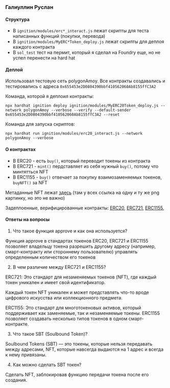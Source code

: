 ### Галиуллин Руслан

#### Структура

- В `ignition/modules/erc*_interact.js` лежат скрипты для теста написанных функций (покупки, перевода)
- В `ignition/modules/MyERC*Token_deploy.js` лежат скрипты для деплоя каждого контракта
- В `sol_test` тест на пермит, который я сделал на Foundry еще, но не успел перенести на hard hat

#### Деплой
Использовал тестовую сеть polygonAmoy. Все контракты создавались и тестировались с адреса `0x655453e2D0804390bbf410562060Ab8155ffC3A2`

Команда, которой я деплоил контракты:
```
npx hardhat ignition deploy ignition/modules/MyERC20Token_deploy.js --network polygonAmoy --verbose --verify --default-sender 0x655453e2D0804390bbf410562060Ab8155ffC3A2 --reset
```
Команда для запуска скриптов:
```
npx hardhat run ignition/modules/erc20_interact.js --network polygonAmoy --verbose
```

#### О контрактах
- В ERC20 - есть `buy()`, который переводит токены из контракта 
- В ERC721 - `mint()` пердставляет из себя нужный `buy()`, потому что минтятться NFT
- В ERC1155 - `buy()` отвечает за покупку взаимозаменяемых токенов, `buyNFT()` за NFT

Метаданные NFT лежат [здесь](https://ipfs.io/ipfs/Qmd7GG4ecHVyEc3Lb2Ta68vYcQ8moUUpLhHWBwdu2fT45D/) (там у всех ссылка на одну и ту же png картинку, но это не важно)

Задеплоенные, верифицированные контракты: [ERC20](https://www.oklink.com/ru/amoy/address/0x746c68079fffd591362d76855e26db946b612a62), [ERC721](https://www.oklink.com/ru/amoy/address/0xaa8f2ef3Db6BCA9b721F045FdA60F5653B14b969), [ERC1155](https://www.oklink.com/ru/amoy/address/0x419521d220c36185565FBa1Eb57d04Bca1b9eEB6), 

#### Ответы на вопросы

1. Что такое функция approve и как она используется?

Функция approve в стандартах токенов ERC20, ERC721 и ERC1155 позволяет владельцу токена разрешить другому адресу (например, смарт-контракту или стороннему пользователю) управлять определенным количеством его токенов

2. В чем различие между ERC721 и ERC1155?

ERC721: Это стандарт для незаменяемых токенов (NFT), где каждый токен уникален и имеет свой идентификатор.

Каждый токен NFT уникален и может представлять что-то вроде цифрового искусства или коллекционного предмета.

ERC1155: Это стандарт для многотокеновых активов, который поддерживает как заменяемые, так и незаменяемые токены. ERC1155 позволяет создавать несколько типов токенов в одном смарт-контракте.

3. Что такое SBT (Soulbound Token)?

Soulbound Tokens (SBT) — это токены, которые нельзя передавать между адресами, NFT, которые навсегда выдаются на 1 адрес и всегда к нему привязаны.

4. Как можно сделать SBT токен?

Сделать NFT, заблокировав функцию передачи токена после его создания.